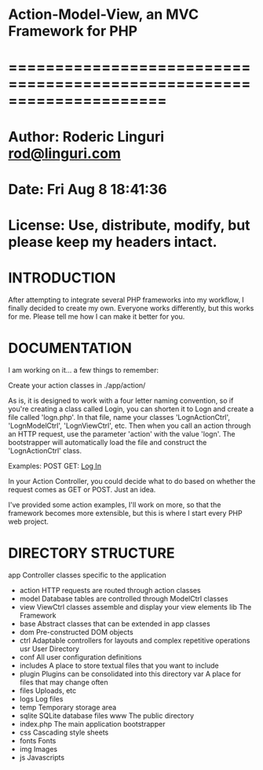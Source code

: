 # Action-Model-View, an MVC Framework for PHP                           #
# ===================================================================== #
# Author:  Roderic Linguri <rod@linguri.com>                            #
# Date:    Fri Aug 8 18:41:36                                           #
# License: Use, distribute, modify, but please keep my headers intact.  #

# INTRODUCTION #

After attempting to integrate several PHP frameworks into my workflow, 
I finally decided to create my own. Everyone works differently, but this
works for me. Please tell me how I can make it better for you.

# DOCUMENTATION #

I am working on it... a few things to remember:

Create your action classes in ./app/action/

As is, it is designed to work with a four letter naming convention, so if you're
creating a class called Login, you can shorten it to Logn and create a file called
'logn.php'. In that file, name your classes 'LognActionCtrl', 'LognModelCtrl', 
'LognViewCtrl', etc. Then when you call an action through an HTTP request, use the 
parameter 'action' with the value 'logn'. The bootstrapper will automatically load
the file and construct the 'LognActionCtrl' class.

Examples:
POST <input type="hidden" name="action" value="logn">
GET: <a href="index.php?action=logn">Log In</a>

In your Action Controller, you could decide what to do based on whether the request
comes as GET or POST. Just an idea.

I've provided some action examples, I'll work on more, so that the framework becomes
more extensible, but this is where I start every PHP web project. 


# DIRECTORY STRUCTURE #

app         Controller classes specific to the application
- action    HTTP requests are routed through action classes
- model     Database tables are controlled through ModelCtrl classes
- view      ViewCtrl classes assemble and display your view elements
lib         The Framework
- base      Abstract classes that can be extended in app classes
- dom       Pre-constructed DOM objects
- ctrl      Adaptable controllers for layouts and complex repetitive operations
usr         User Directory
- conf      All user configuration definitions
- includes  A place to store textual files that you want to include
- plugin    Plugins can be consolidated into this directory
var         A place for files that may change often
- files     Uploads, etc
- logs      Log files
- temp      Temporary storage area
- sqlite	SQLite database files
www	        The public directory
- index.php The main application bootstrapper
- css       Cascading style sheets
- fonts     Fonts
- img       Images
- js        Javascripts
